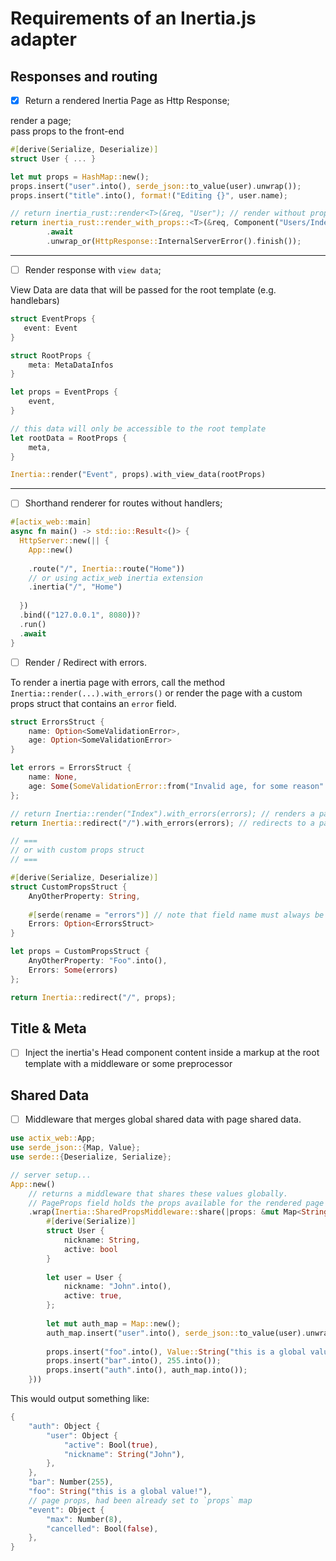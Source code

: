 # Requirements of an Inertia.js adapter

## Responses and routing
- [x] Return a rendered Inertia Page as Http Response;

render a page; <br/>
pass props to the front-end

```rust
#[derive(Serialize, Deserialize)]
struct User { ... }

let mut props = HashMap::new();
props.insert("user".into(), serde_json::to_value(user).unwrap());
props.insert("title".into(), format!("Editing {}", user.name);

// return inertia_rust::render<T>(&req, "User"); // render without props
return inertia_rust::render_with_props::<T>(&req, Component("Users/Index".into()), props)
        .await
        .unwrap_or(HttpResponse::InternalServerError().finish());
```

---

- [ ] Render response with `view data`;

View Data are data that will be passed for the root template (e.g. handlebars)
```rust
struct EventProps {
   event: Event   
}

struct RootProps {
    meta: MetaDataInfos
}

let props = EventProps {
    event,
}

// this data will only be accessible to the root template
let rootData = RootProps {
    meta,
}

Inertia::render("Event", props).with_view_data(rootProps)
```

---

- [ ] Shorthand renderer for routes without handlers;

```rust
#[actix_web::main]
async fn main() -> std::io::Result<()> {
  HttpServer::new(|| {
    App::new()
            
    .route("/", Inertia::route("Home"))
    // or using actix_web inertia extension
    .inertia("/", "Home")
    
  })
  .bind(("127.0.0.1", 8080))?
  .run()
  .await
}
```

- [ ] Render / Redirect with errors.

To render a inertia page with errors, call the method `Inertia::render(...).with_errors()` or render the page with a
custom props struct that contains an `error` field.
```rust
struct ErrorsStruct {
    name: Option<SomeValidationError>,
    age: Option<SomeValidationError>
}

let errors = ErrorsStruct {
    name: None,
    age: Some(SomeValidationError::from("Invalid age, for some reason".to_string()))
};

// return Inertia::render("Index").with_errors(errors); // renders a page with errors
return Inertia::redirect("/").with_errors(errors); // redirects to a page with errors

// ===
// or with custom props struct
// ===

#[derive(Serialize, Deserialize)]
struct CustomPropsStruct {
    AnyOtherProperty: String,
    
    #[serde(rename = "errors")] // note that field name must always be lowercase. Inertia's requirement...
    Errors: Option<ErrorsStruct>
}

let props = CustomPropsStruct {
    AnyOtherProperty: "Foo".into(),
    Errors: Some(errors)
};

return Inertia::redirect("/", props);
```

## Title & Meta

- [ ] Inject the inertia's Head component content inside a markup at the root template with a
middleware or some preprocessor

## Shared Data
- [ ] Middleware that merges global shared data with page shared data.
```rust
use actix_web::App;
use serde_json::{Map, Value};
use serde::{Deserialize, Serialize};

// server setup...
App::new()
    // returns a middleware that shares these values globally.
    // PageProps field holds the props available for the rendered page only.
    .wrap(Inertia::SharedPropsMiddleware::share(|props: &mut Map<String, Value>| {
        #[derive(Serialize)]
        struct User {
            nickname: String,
            active: bool
        }
        
        let user = User {
            nickname: "John".into(),
            active: true,
        };
        
        let mut auth_map = Map::new();
        auth_map.insert("user".into(), serde_json::to_value(user).unwrap());
        
        props.insert("foo".into(), Value::String("this is a global value!".into()));
        props.insert("bar".into(), 255.into());
        props.insert("auth".into(), auth_map.into());
    }))
```
This would output something like:
```rust
{
    "auth": Object {
        "user": Object {
            "active": Bool(true),
            "nickname": String("John"),
        },
    },
    "bar": Number(255),
    "foo": String("this is a global value!"),
    // page props, had been already set to `props` map
    "event": Object {
        "max": Number(8),
        "cancelled": Bool(false),
    },
}
```